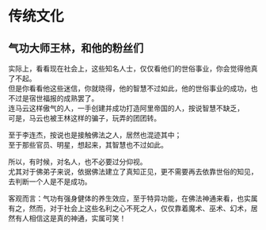# 传统文化

## 气功大师王林，和他的粉丝们

实际上，看看现在社会上，这些知名人士，仅仅看他们的世俗事业，你会觉得他真了不起。  
但是你看看他这些迷信，你就晓得，他的智慧不过如此，他的世俗事业的成功，也不过是宿世福报的成熟罢了。  
连马云这样傲气的人，一手创建并成功打造阿里帝国的人，按说智慧不缺乏，  
可是，马云也被王林这样的骗子，玩弄的团团转。

至于李连杰，按说也是接触佛法之人，居然也混迹其中；  
至于那些官员、明星，想起来，其智慧也不过如此。  
  
所以，有时候，对名人，也不必要过分仰视。  
尤其对于佛弟子来说，依据佛法建立了真知正见，更不需要再去依靠世俗的知见，去判断一个人是不是成功。  
  
客观而言：气功有强身健体的养生效应，至于特异功能，在佛法神通来看，也实属有之，然而，对于社会上这些名利之心不死之人，仅仅靠着魔术、巫术、幻术，居然有人相信这是真的神通，实属可笑！


